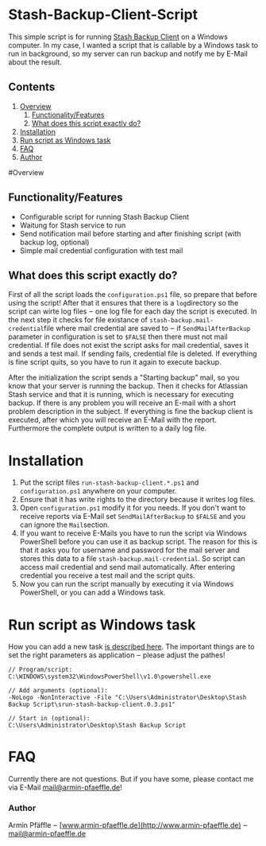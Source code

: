 Stash-Backup-Client-Script
==========================

This simple script is for running [Stash Backup Client](https://marketplace.atlassian.com/plugins/com.atlassian.stash.backup.client) on a Windows computer. In my case, I wanted a script that is callable by a Windows task to run in background, so my server can run backup and notify me by E-Mail about the result.

## Contents

1. [Overview](#overview)
	1. [Functionality/Features](#functionalityfeatures)
	2. [What does this script exactly do?](#what-does-this-script-exactly-do)
2. [Installation](#installation)
3. [Run script as Windows task](#run-script-as-windows-task)
1. [FAQ](#faq)
1. [Author](#author)


#Overview

## Functionality/Features

* Configurable script for running Stash Backup Client
* Waitung for Stash service to run
* Send notification mail before starting and after finishing script (with backup log, optional)
* Simple mail credential configuration with test mail

## What does this script exactly do?

First of all the script loads the `configuration.ps1` file, so prepare that before using the script! After that it ensures that there is a `log`directory so the script can wirte log files ‒ one log file for each day the script is executed. In the next step it checks for file existance of `stash-backup.mail-credential`file where mail credential are saved to ‒ if `SendMailAfterBackup` parameter in configuration is set to `$FALSE` then there must not mail credential. If file does not exist the script asks for mail credential, saves it and sends a test mail. If sending fails, credential file is deleted. If everything is fine script quits, so you have to run it again to execute backup.

After the initialization the script sends a "Starting backup" mail, so you know that your server is running the backup. Then it checks for Atlassian Stash service and that it is running, which is necessary for executing backup. If there is any problem you will receive an E-mail with a short problem description in the subject. If everything is fine the backup client is executed, after which you will receive an E-Mail with the report. Furthermore the complete output is written to a daily log file.


# Installation

1. Put the script files `run-stash-backup-client.*.ps1` and `configuration.ps1` anywhere on your computer.
2. Ensure that it has write rights to the directory because it writes log files.
3. Open `configuration.ps1` modify it for you needs. If you don't want to receive reports via E-Mail set `SendMailAfterBackup` to `$FALSE` and you can ignore the `Mail`section.
4. If you want to receive E-Mails you have to run the script via Windows PowerShell before you can use it as backup script. The reason for this is that it asks you for username and password for the mail server and stores this data to a file `stash-backup.mail-credential`. So script can access mail credential and send mail automatically. After entering credential you receive a test mail and the script quits.
5. Now you can run the script manually by executing it via Windows PowerShell, or you can add a Windows task.

# Run script as Windows task
How you can add a new task [is described here](http://www.sevenforums.com/tutorials/12444-task-scheduler-create-new-task.html). The important things are to set the right parameters as application ‒ please adjust the pathes!

```
// Program/script:
C:\WINDOWS\system32\WindowsPowerShell\v1.0\powershell.exe

// Add arguments (optional):
-NoLogo -NonInteractive -File "C:\Users\Administrator\Desktop\Stash Backup Script\srun-stash-backup-client.0.3.ps1"

// Start in (optional):
C:\Users\Administrator\Desktop\Stash Backup Script
```


# FAQ

Currently there are not questions. But if you have some, please contact me via E-Mail [mail@armin-pfaeffle.de](mailto:mail@armin-pfaeffle.de)!


### Author

Armin Pfäffle ‒ [www.armin-pfaeffle.de](http://www.armin-pfaeffle.de) ‒ [mail@armin-pfaeffle.de](mailto:mail@armin-pfaeffle.de)
